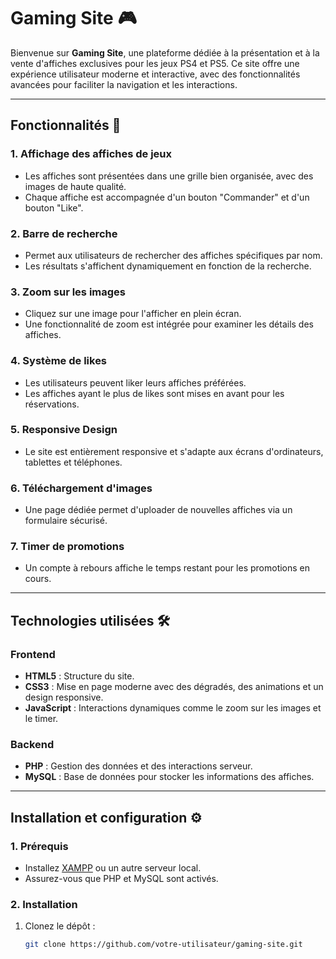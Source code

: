 # Gaming Site 🎮

Bienvenue sur **Gaming Site**, une plateforme dédiée à la présentation et à la vente d'affiches exclusives pour les jeux PS4 et PS5. Ce site offre une expérience utilisateur moderne et interactive, avec des fonctionnalités avancées pour faciliter la navigation et les interactions.

---

## Fonctionnalités 🚀

### 1. **Affichage des affiches de jeux**
- Les affiches sont présentées dans une grille bien organisée, avec des images de haute qualité.
- Chaque affiche est accompagnée d'un bouton "Commander" et d'un bouton "Like".

### 2. **Barre de recherche**
- Permet aux utilisateurs de rechercher des affiches spécifiques par nom.
- Les résultats s'affichent dynamiquement en fonction de la recherche.

### 3. **Zoom sur les images**
- Cliquez sur une image pour l'afficher en plein écran.
- Une fonctionnalité de zoom est intégrée pour examiner les détails des affiches.

### 4. **Système de likes**
- Les utilisateurs peuvent liker leurs affiches préférées.
- Les affiches ayant le plus de likes sont mises en avant pour les réservations.

### 5. **Responsive Design**
- Le site est entièrement responsive et s'adapte aux écrans d'ordinateurs, tablettes et téléphones.

### 6. **Téléchargement d'images**
- Une page dédiée permet d'uploader de nouvelles affiches via un formulaire sécurisé.

### 7. **Timer de promotions**
- Un compte à rebours affiche le temps restant pour les promotions en cours.

---

## Technologies utilisées 🛠️

### **Frontend**
- **HTML5** : Structure du site.
- **CSS3** : Mise en page moderne avec des dégradés, des animations et un design responsive.
- **JavaScript** : Interactions dynamiques comme le zoom sur les images et le timer.

### **Backend**
- **PHP** : Gestion des données et des interactions serveur.
- **MySQL** : Base de données pour stocker les informations des affiches.

---

## Installation et configuration ⚙️

### 1. **Prérequis**
- Installez [XAMPP](https://www.apachefriends.org/index.html) ou un autre serveur local.
- Assurez-vous que PHP et MySQL sont activés.

### 2. **Installation**
1. Clonez le dépôt :
   ```bash
   git clone https://github.com/votre-utilisateur/gaming-site.git